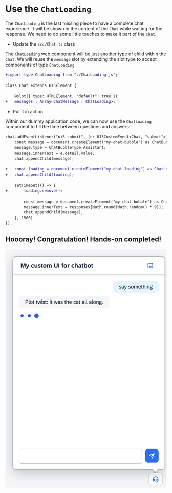 #  Use the `ChatLoading`

The `ChatLoading` is the last missing piece to have a complete chat experience.
It will be shown in the content of the `Chat` while waiting for the response.
We need to do some little touches to make it part of the `Chat`.

- Update the `src/Chat.ts` class

The `ChatLoading` web component will be just another type of child within the `Chat`.
We will reuse the `message` slot by extending the slot type to accept components of type `ChatLoading`

```diff
+import type ChatLoading from "./ChatLoading.js";

class Chat extends UI5Element {

	@slot({ type: HTMLElement, "default": true })
+	messages!: Array<ChatMessage | ChatLoading>;
```

- Put it in action

Within our dummy application code, we can now use the `ChatLoading` component
to fill the time between questions and answers:

```diff
chat.addEventListener("ui5-submit", (e: UI5CustomEvent<Chat, "submit">) => {
    const message = document.createElement("my-chat-bubble") as ChatBubble;
    message.type = ChatBubbleType.Assistant;
    message.innerText = e.detail.value;
    chat.appendChild(message);

+ 	const loading = document.createElement("my-chat-loading") as ChatLoading;
+   chat.appendChild(loading);

 	setTimeout(() => {
+ 		loading.remove();

 		const message = document.createElement("my-chat-bubble") as ChatBubble;;
  		message.innerText = responses[Math.round(Math.random() * 9)];
 		chat.appendChild(message);
 	}, 1500)
});
```

## Hoooray! Congratulation! Hands-on completed!

<img src="./images/chatLoading2.png" />